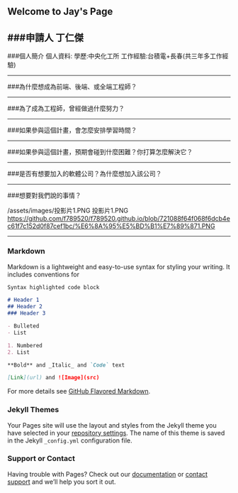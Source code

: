 ## Welcome to Jay's Page

###申請人
丁仁傑
------------------

###個人簡介
個人資料:
學歷:中央化工所
工作經驗:台積電+長春(共三年多工作經驗)


------------------

###為什麼想成為前端、後端、或全端工程師？

------------------
###為了成為工程師，曾經做過什麼努力？

------------------
###如果參與這個計畫，會怎麼安排學習時間？

------------------
###如果參與這個計畫，預期會碰到什麼困難？你打算怎麼解決它？

------------------
###是否有想要加入的軟體公司？為什麼想加入該公司？

------------------
###想要對我們說的事情？

/assets/images/投影片1.PNG
投影片1.PNG
https://github.com/f789520/f789520.github.io/blob/721088f64f068f6dcb4ec61f7c152d0f87cef1bc/%E6%8A%95%E5%BD%B1%E7%89%871.PNG

------------------

### Markdown

Markdown is a lightweight and easy-to-use syntax for styling your writing. It includes conventions for

```markdown
Syntax highlighted code block

# Header 1
## Header 2
### Header 3

- Bulleted
- List

1. Numbered
2. List

**Bold** and _Italic_ and `Code` text

[Link](url) and ![Image](src)
```

For more details see [GitHub Flavored Markdown](https://guides.github.com/features/mastering-markdown/).

### Jekyll Themes

Your Pages site will use the layout and styles from the Jekyll theme you have selected in your [repository settings](https://github.com/f789520/f789520.github.io/settings/pages). The name of this theme is saved in the Jekyll `_config.yml` configuration file.

### Support or Contact

Having trouble with Pages? Check out our [documentation](https://docs.github.com/categories/github-pages-basics/) or [contact support](https://support.github.com/contact) and we’ll help you sort it out.
